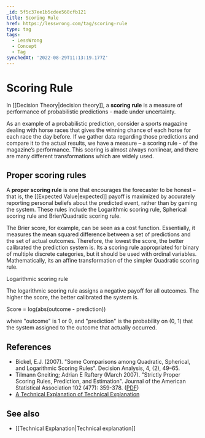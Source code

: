 ```yaml
---
_id: 5f5c37ee1b5cdee568cfb121
title: Scoring Rule
href: https://lesswrong.com/tag/scoring-rule
type: tag
tags:
  - LessWrong
  - Concept
  - Tag
synchedAt: '2022-08-29T11:13:19.177Z'
---
```

# Scoring Rule

In [[Decision Theory|decision theory]], a **scoring rule** is a measure of performance of probabilistic predictions - made under uncertainty.

As an example of a probabilistic prediction, consider a sports magazine dealing with horse races that gives the winning chance of each horse for each race the day before. If we gather data regarding those predictions and compare it to the actual results, we have a measure – a scoring rule - of the magazine’s performance. This scoring is almost always nonlinear, and there are many different transformations which are widely used.

## Proper scoring rules

A **proper scoring rule** is one that encourages the forecaster to be honest – that is, the [[Expected Value|expected]] payoff is maximized by accurately reporting personal beliefs about the predicted event, rather than by gaming the system. These rules include the Logarithmic scoring rule, Spherical scoring rule and Brier/Quadratic scoring rule.

The Brier score, for example, can be seen as a cost function. Essentially, it measures the mean squared difference between a set of predictions and the set of actual outcomes. Therefore, the lowest the score, the better calibrated the prediction system is. Its a scoring rule appropriated for binary of multiple discrete categories, but it should be used with ordinal variables. Mathematically, its an affine transformation of the simpler Quadratic scoring rule.

Logarithmic scoring rule

The logarithmic scoring rule assigns a negative payoff for all outcomes. The higher the score, the better calibrated the system is.

Score = log(abs(outcome - prediction))

where "outcome" is 1 or 0, and "prediction" is the probability on (0, 1) that the system assigned to the outcome that actually occurred.

## References

- Bickel, E.J. (2007). "Some Comparisons among Quadratic, Spherical, and Logarithmic Scoring Rules". Decision Analysis, 4, (2), 49–65.
- Tilmann Gneiting; Adrian E Raftery (March 2007). "Strictly Proper Scoring Rules, Prediction, and Estimation". Journal of the American Statistical Association 102 (477): 359-378. ([PDF](http://www.stat.washington.edu/raftery/Research/PDF/Gneiting2007jasa.pdf))
- [A Technical Explanation of Technical Explanation](http://yudkowsky.net/rational/technical)

## See also

- [[Technical Explanation|Technical explanation]]